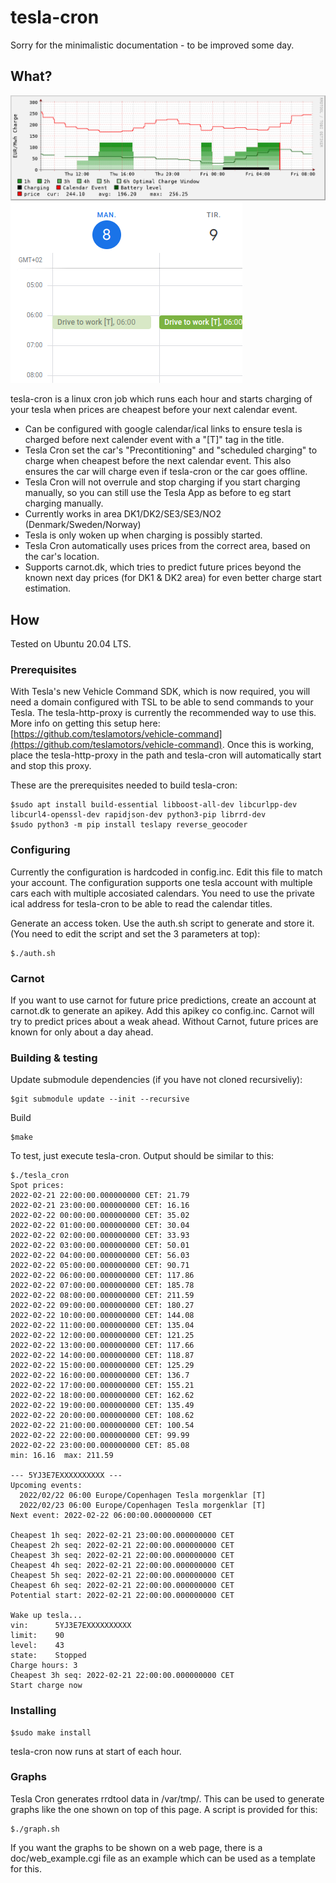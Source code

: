 # tesla-cron

Sorry for the minimalistic documentation - to be improved some day.  

## What?
![](doc/graph_example.svg)
![](doc/calendar_example.png)

tesla-cron is a linux cron job which runs each hour and starts charging of your tesla when prices are cheapest before your next calendar event.

- Can be configured with google calendar/ical links to ensure tesla is charged before next calender event with a "[T]" tag in the title.
- Tesla Cron set the car's "Precontitioning" and "scheduled charging" to charge when cheapest before the next calendar event. This also ensures the car will charge even if tesla-cron or the car goes offline.
- Tesla Cron will not overrule and stop charging if you start charging manually, so you can still use the Tesla App as before to eg start charging manually.
- Currently works in area DK1/DK2/SE3/SE3/NO2 (Denmark/Sweden/Norway)
- Tesla is only woken up when charging is possibly started.
- Tesla Cron automatically uses prices from the correct area, based on the car's location.
- Supports carnot.dk, which tries to predict future prices beyond the known next day prices (for DK1 & DK2 area) for even better charge start estimation.

## How

Tested on Ubuntu 20.04 LTS.

### Prerequisites

With Tesla's new Vehicle Command SDK, which is now required, you will need a domain configured with TSL to be able to send commands to your Tesla. The tesla-http-proxy is currently the recommended way to use this. More info on getting this setup here: [https://github.com/teslamotors/vehicle-command](https://github.com/teslamotors/vehicle-command). Once this is working, place the tesla-http-proxy in the path and tesla-cron will automatically start and stop this proxy.

These are the prerequisites needed to build tesla-cron:
```
$sudo apt install build-essential libboost-all-dev libcurlpp-dev libcurl4-openssl-dev rapidjson-dev python3-pip librrd-dev
$sudo python3 -m pip install teslapy reverse_geocoder
```

### Configuring
Currently the configuration is hardcoded in config.inc. Edit this file to match your account. The configuration supports one tesla account with multiple cars each with multiple accosiated calendars. You need to use the private ical address for tesla-cron to be able to read the calendar titles.

Generate an access token. Use the auth.sh script to generate and store it. (You need to edit the script and set the 3 parameters at top):
```
$./auth.sh
```
### Carnot
If you want to use carnot for future price predictions, create an account at carnot.dk to generate an apikey. Add this apikey co config.inc. Carnot will try to predict prices about a weak ahead. Without Carnot, future prices are known for only about a day ahead.

### Building & testing

Update submodule dependencies (if you have not cloned recursiveliy):
```
$git submodule update --init --recursive
```

Build
```
$make
```

To test, just execute tesla-cron. Output should be similar to this:
```
$./tesla_cron
Spot prices:
2022-02-21 22:00:00.000000000 CET: 21.79
2022-02-21 23:00:00.000000000 CET: 16.16
2022-02-22 00:00:00.000000000 CET: 35.02
2022-02-22 01:00:00.000000000 CET: 30.04
2022-02-22 02:00:00.000000000 CET: 33.93
2022-02-22 03:00:00.000000000 CET: 50.01
2022-02-22 04:00:00.000000000 CET: 56.03
2022-02-22 05:00:00.000000000 CET: 90.71
2022-02-22 06:00:00.000000000 CET: 117.86
2022-02-22 07:00:00.000000000 CET: 185.78
2022-02-22 08:00:00.000000000 CET: 211.59
2022-02-22 09:00:00.000000000 CET: 180.27
2022-02-22 10:00:00.000000000 CET: 144.08
2022-02-22 11:00:00.000000000 CET: 135.04
2022-02-22 12:00:00.000000000 CET: 121.25
2022-02-22 13:00:00.000000000 CET: 117.66
2022-02-22 14:00:00.000000000 CET: 118.87
2022-02-22 15:00:00.000000000 CET: 125.29
2022-02-22 16:00:00.000000000 CET: 136.7
2022-02-22 17:00:00.000000000 CET: 155.21
2022-02-22 18:00:00.000000000 CET: 162.62
2022-02-22 19:00:00.000000000 CET: 135.49
2022-02-22 20:00:00.000000000 CET: 108.62
2022-02-22 21:00:00.000000000 CET: 100.54
2022-02-22 22:00:00.000000000 CET: 99.99
2022-02-22 23:00:00.000000000 CET: 85.08
min: 16.16  max: 211.59

--- 5YJ3E7EXXXXXXXXXX ---
Upcoming events:
  2022/02/22 06:00 Europe/Copenhagen Tesla morgenklar [T]
  2022/02/23 06:00 Europe/Copenhagen Tesla morgenklar [T]
Next event: 2022-02-22 06:00:00.000000000 CET

Cheapest 1h seq: 2022-02-21 23:00:00.000000000 CET
Cheapest 2h seq: 2022-02-21 22:00:00.000000000 CET
Cheapest 3h seq: 2022-02-21 22:00:00.000000000 CET
Cheapest 4h seq: 2022-02-21 22:00:00.000000000 CET
Cheapest 5h seq: 2022-02-21 22:00:00.000000000 CET
Cheapest 6h seq: 2022-02-21 22:00:00.000000000 CET
Potential start: 2022-02-21 22:00:00.000000000 CET

Wake up tesla...
vin:      5YJ3E7EXXXXXXXXXX
limit:    90
level:    43
state:    Stopped
Charge hours: 3
Cheapest 3h seq: 2022-02-21 22:00:00.000000000 CET
Start charge now
```

### Installing
```
$sudo make install
```

tesla-cron now runs at start of each hour.

### Graphs
Tesla Cron generates rrdtool data in /var/tmp/. This can be used to generate graphs like the one shown on top of this page. A script is provided for this:
```
$./graph.sh
```
If you want the graphs to be shown on a web page, there is a doc/web_example.cgi file as an example which can be used as a template for this.
